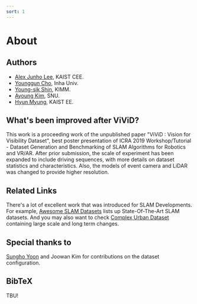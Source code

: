 ```yaml
---
sort: 1
---
```


# About

## Authors
- [Alex Junho Lee](https://c11.kr/alexlee), KAIST CEE.
- [Younggun Cho](https://sites.google.com/site/ygchocv/home), Inha Univ.
- [Young-sik Shin](https://scholar.google.co.kr/citations?user=gGfBRawAAAAJ&amp;hl=ko), KIMM.
- [Ayoung Kim](https://scholar.google.com/citations?user=7yveufgAAAAJ&hl=ko&oi=ao), SNU.
- [Hyun Myung](http://urobot.kaist.ac.kr/members/professor), KAIST EE.

## What's been improved after ViViD?

This work is a proceeding work of the unpublished paper "ViViD : Vision for Visibility Dataset", best poster presentation of ICRA 2019 Workshop/Tutorial - Dataset Generation and Benchmarking of SLAM Algorithms for Robotics and VR/AR. After prior submission, the scale of experiment has been expanded to include driving sequences, with more details on dataset statistics and characteristics. Also, the models of event camera and LiDAR was changed to provide higher resolution.

## Related Links
There's a lot of excellent work that was introduced for SLAM Developments. For example, [Awesome SLAM Datasets](https://sites.google.com/view/awesome-slam-datasets/) lists up State-Of-The-Art SLAM datasets. And you may also want to check [Complex Urban Dataset](https://irap.kaist.ac.kr/dataset/) containing large scale and long term changes.

## Special thanks to
[Sungho Yoon](https://scholar.google.com/citations?user=PUvBz80AAAAJ&hl=ko&oi=ao/) and Joowan Kim for contributions on the dataset configuration.

## BibTeX

TBU!
